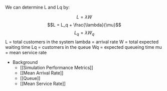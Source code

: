 We can determine L and Lq by:

$$L = \lambda W$$
$$L = L_q + \frac{\lambda}{\mu}$$
$$L_q = \lambda W_q$$L = total customers in the system
lambda = arrival rate
W = total expected waiting time
Lq = customers in the queue
Wq = expected queueing time
mu = mean service rate

- Background
	- [[Simulation Performance Metrics]]
	- [[Mean Arrival Rate]]
	- [[Queue]]
	- [[Mean Service Rate]]